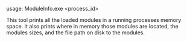 usage: ModuleInfo.exe <process_id>

This tool prints all the loaded modules in a running processes memory space. It also prints where in memory those modules are located, the modules sizes, and the file path on disk to the modules.
